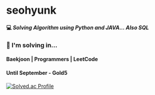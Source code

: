 # seohyunk

#### 💻 _Solving Algorithm using Python and JAVA... Also SQL_

### 📌 I'm solving in...
#### Baekjoon | Programmers | LeetCode

#### Until September - Gold5


[![Solved.ac Profile](http://mazassumnida.wtf/api/v2/generate_badge?boj=se0hyun)](https://solved.ac/se0hyun/)
